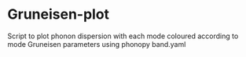 # Gruneisen-plot
Script to plot phonon dispersion with each mode coloured according to mode Gruneisen parameters using phonopy band.yaml
